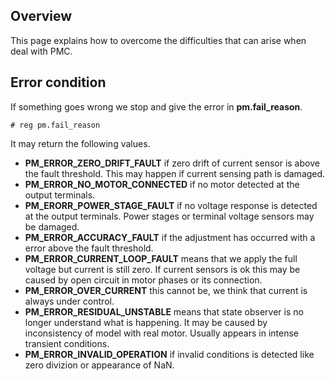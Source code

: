 ## Overview

This page explains how to overcome the difficulties that can arise when deal
with PMC.

## Error condition

If something goes wrong we stop and give the error in **pm.fail_reason**.

	# reg pm.fail_reason

It may return the following values.

* **PM_ERROR_ZERO_DRIFT_FAULT** if zero drift of current sensor is above the
  fault threshold. This may happen if current sensing path is damaged.
* **PM_ERROR_NO_MOTOR_CONNECTED** if no motor detected at the output
  terminals.
* **PM_ERORR_POWER_STAGE_FAULT** if no voltage response is detected at the
  output terminals. Power stages or terminal voltage sensors may be damaged.
* **PM_ERROR_ACCURACY_FAULT** if the adjustment has occurred with a error above
  the fault threshold.
* **PM_ERROR_CURRENT_LOOP_FAULT** means that we apply the full voltage but
  current is still zero. If current sensors is ok this may be caused by open
  circuit in motor phases or its connection.
* **PM_ERROR_OVER_CURRENT** this cannot be, we think that current is always
  under control.
* **PM_ERROR_RESIDUAL_UNSTABLE** means that state observer is no longer
  understand what is happening. It may be caused by inconsistency of model with
  real motor. Usually appears in intense transient conditions.
* **PM_ERROR_INVALID_OPERATION** if invalid conditions is detected like zero
  divizion or appearance of NaN.

